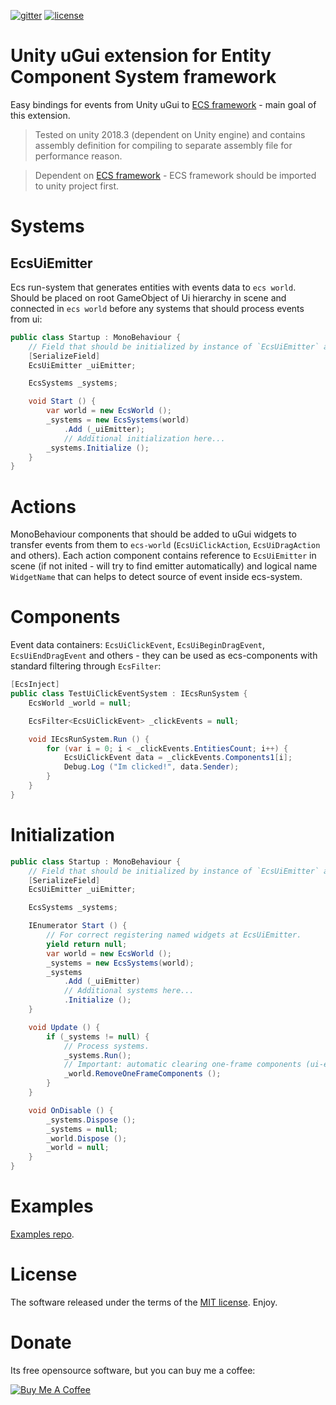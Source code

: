 [![gitter](https://img.shields.io/gitter/room/leopotam/ecs.svg)](https://gitter.im/leopotam/ecs)
[![license](https://img.shields.io/github/license/Leopotam/ecs-ui.svg)](https://github.com/Leopotam/ecs-ui/blob/develop/LICENSE)
# Unity uGui extension for Entity Component System framework
Easy bindings for events from Unity uGui to [ECS framework](https://github.com/Leopotam/ecs) - main goal of this extension.

> Tested on unity 2018.3 (dependent on Unity engine) and contains assembly definition for compiling to separate assembly file for performance reason.

> Dependent on [ECS framework](https://github.com/Leopotam/ecs) - ECS framework should be imported to unity project first.

# Systems

## EcsUiEmitter

Ecs run-system that generates entities with events data to `ecs world`. Should be placed on root GameObject of Ui hierarchy in scene and connected in `ecs world` before any systems that should process events from ui:
```csharp
public class Startup : MonoBehaviour {
    // Field that should be initialized by instance of `EcsUiEmitter` assigned to Ui root GameObject.
    [SerializeField]
    EcsUiEmitter _uiEmitter;

    EcsSystems _systems;

    void Start () {
        var world = new EcsWorld ();
        _systems = new EcsSystems(world)
            .Add (_uiEmitter);
            // Additional initialization here...
        _systems.Initialize ();
    }
}
```

# Actions
MonoBehaviour components that should be added to uGui widgets to transfer events from them to `ecs-world` (`EcsUiClickAction`, `EcsUiDragAction` and others). Each action component contains reference to `EcsUiEmitter` in scene (if not inited - will try to find emitter automatically) and logical name `WidgetName` that can helps to detect source of event inside ecs-system.

# Components
Event data containers: `EcsUiClickEvent`, `EcsUiBeginDragEvent`, `EcsUiEndDragEvent` and others - they can be used as ecs-components with standard filtering through `EcsFilter`:
```csharp
[EcsInject]
public class TestUiClickEventSystem : IEcsRunSystem {
    EcsWorld _world = null;

    EcsFilter<EcsUiClickEvent> _clickEvents = null;

    void IEcsRunSystem.Run () {
        for (var i = 0; i < _clickEvents.EntitiesCount; i++) {
            EcsUiClickEvent data = _clickEvents.Components1[i];
            Debug.Log ("Im clicked!", data.Sender);
        }
    }
}
```

# Initialization
```csharp
public class Startup : MonoBehaviour {
    // Field that should be initialized by instance of `EcsUiEmitter` assigned to Ui root GameObject.
    [SerializeField]
    EcsUiEmitter _uiEmitter;

    EcsSystems _systems;

    IEnumerator Start () {
        // For correct registering named widgets at EcsUiEmitter.
        yield return null;
        var world = new EcsWorld ();
        _systems = new EcsSystems(world);
        _systems
            .Add (_uiEmitter)
            // Additional systems here...
            .Initialize ();
    }

    void Update () {
        if (_systems != null) {
            // Process systems.
            _systems.Run();
            // Important: automatic clearing one-frame components (ui-events).
            _world.RemoveOneFrameComponents ();
        }
    }

    void OnDisable () {
        _systems.Dispose ();
        _systems = null;
        _world.Dispose ();
        _world = null;
    }
}
```

# Examples
[Examples repo](https://github.com/Leopotam/ecs-ui.examples.git).

# License
The software released under the terms of the [MIT license](./LICENSE). Enjoy.

# Donate
Its free opensource software, but you can buy me a coffee:

<a href="https://www.buymeacoffee.com/leopotam" target="_blank"><img src="https://www.buymeacoffee.com/assets/img/custom_images/yellow_img.png" alt="Buy Me A Coffee" style="height: auto !important;width: auto !important;" ></a>